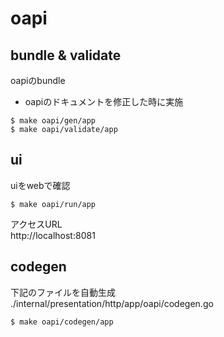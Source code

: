 # oapi

## bundle & validate
oapiのbundle
- oapiのドキュメントを修正した時に実施
```shell
$ make oapi/gen/app
$ make oapi/validate/app
```

## ui
uiをwebで確認
```shell
$ make oapi/run/app
```
アクセスURL  
http://localhost:8081  

## codegen
下記のファイルを自動生成  
./internal/presentation/http/app/oapi/codegen.go  
```shell
$ make oapi/codegen/app
```

